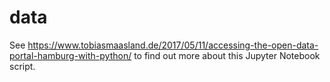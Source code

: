 # data

See https://www.tobiasmaasland.de/2017/05/11/accessing-the-open-data-portal-hamburg-with-python/ to find out more about this Jupyter Notebook script.
